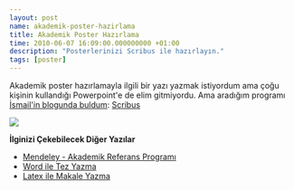 ```yaml
--- 
layout: post 
name: akademik-poster-hazirlama 
title: Akademik Poster Hazırlama 
time: 2010-06-07 16:09:00.000000000 +01:00 
description: "Posterlerinizi Scribus ile hazırlayın."
tags: [poster]
---
```


Akademik poster hazırlamayla ilgili bir yazı yazmak istiyordum ama çoğu kişinin kullandığı Powerpoint'e de elim gitmiyordu. Ama aradığım programı [İsmail'in blogunda buldum](http://ismailari.com/blog/akademik-poster-hazirlama): [Scribus](http://www.scribus.net/)

[![](http://screenshots.en.sftcdn.net/en/scrn/48000/48508/scribus-1.jpg)](http://www.scribus.net/)



**İlginizi Çekebilecek Diğer Yazılar**

-   [Mendeley - Akademik Referans Programı](http://asuyatuyolar.org/2009/12/mendeley-akademik-pdf-ve-referans.html)
-   [Word ile Tez Yazma](http://asuyatuyolar.org/2010/09/microsoft-word-ile-tez-yazma.html)
-   [Latex ile Makale Yazma](http://asuyatuyolar.org/2011/04/latexle-makale-yazma.html)

